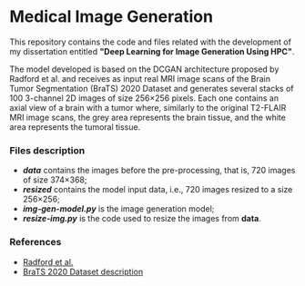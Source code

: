 # Medical Image Generation
This repository contains the code and files related with the development of my dissertation entitled **"Deep Learning for Image Generation Using HPC"**.

The model developed is based on the DCGAN architecture proposed by Radford et al. and receives as input real MRI image scans of the Brain Tumor Segmentation (BraTS) 2020 Dataset and generates several stacks of 100 3-channel 2D images of size 256×256 pixels. Each one contains an axial view of a brain with a tumor where, similarly to the original T2-FLAIR MRI image scans, the grey area represents the brain tissue, and the white area represents the tumoral tissue.


### Files description

- ***data*** contains the images before the pre-processing, that is, 720 images of size 374×368;
- ***resized*** contains the model input data, i.e., 720 images resized to a size 256×256;
- ***img-gen-model.py*** is the image generation model;
- ***resize-img.py*** is the code used to resize the images from **data**.


### References

- [Radford et al.](https://arxiv.org/abs/1511.06434)
- [BraTS 2020 Dataset description](https://www.med.upenn.edu/cbica/brats2020/data.html.)

